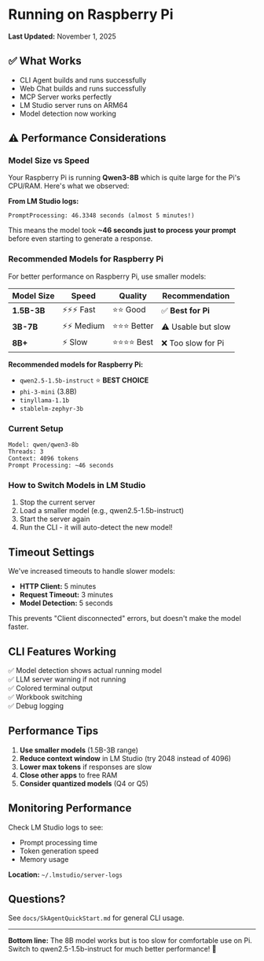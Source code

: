 # Running on Raspberry Pi

**Last Updated:** November 1, 2025

## ✅ What Works

- CLI Agent builds and runs successfully
- Web Chat builds and runs successfully  
- MCP Server works perfectly
- LM Studio server runs on ARM64
- Model detection now working

## ⚠️ Performance Considerations

### Model Size vs Speed

Your Raspberry Pi is running **Qwen3-8B** which is quite large for the Pi's CPU/RAM. Here's what we observed:

**From LM Studio logs:**
```
PromptProcessing: 46.3348 seconds (almost 5 minutes!)
```

This means the model took **~46 seconds just to process your prompt** before even starting to generate a response.

### Recommended Models for Raspberry Pi

For better performance on Raspberry Pi, use smaller models:

| Model Size | Speed | Quality | Recommendation |
|------------|-------|---------|----------------|
| **1.5B-3B** | ⚡⚡⚡ Fast | ⭐⭐ Good | ✅ **Best for Pi** |
| **3B-7B** | ⚡⚡ Medium | ⭐⭐⭐ Better | ⚠️ Usable but slow |
| **8B+** | ⚡ Slow | ⭐⭐⭐⭐ Best | ❌ Too slow for Pi |

**Recommended models for Raspberry Pi:**
- `qwen2.5-1.5b-instruct` ⭐ **BEST CHOICE**
- `phi-3-mini` (3.8B)
- `tinyllama-1.1b`
- `stablelm-zephyr-3b`

### Current Setup

```
Model: qwen/qwen3-8b
Threads: 3
Context: 4096 tokens
Prompt Processing: ~46 seconds
```

### How to Switch Models in LM Studio

1. Stop the current server
2. Load a smaller model (e.g., qwen2.5-1.5b-instruct)
3. Start the server again
4. Run the CLI - it will auto-detect the new model!

## Timeout Settings

We've increased timeouts to handle slower models:

- **HTTP Client:** 5 minutes
- **Request Timeout:** 3 minutes
- **Model Detection:** 5 seconds

This prevents "Client disconnected" errors, but doesn't make the model faster.

## CLI Features Working

✅ Model detection shows actual running model  
✅ LLM server warning if not running  
✅ Colored terminal output  
✅ Workbook switching  
✅ Debug logging  

## Performance Tips

1. **Use smaller models** (1.5B-3B range)
2. **Reduce context window** in LM Studio (try 2048 instead of 4096)
3. **Lower max tokens** if responses are slow
4. **Close other apps** to free RAM
5. **Consider quantized models** (Q4 or Q5)

## Monitoring Performance

Check LM Studio logs to see:
- Prompt processing time
- Token generation speed
- Memory usage

**Location:** `~/.lmstudio/server-logs`

## Questions?

See `docs/SkAgentQuickStart.md` for general CLI usage.

---

**Bottom line:** The 8B model works but is too slow for comfortable use on Pi. Switch to qwen2.5-1.5b-instruct for much better performance! 🚀
